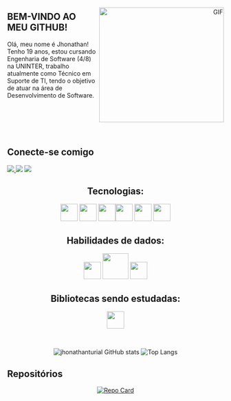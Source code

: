 <div align="right" style="margin-top: 20px; margin-bottom: 20px;">
  <img align="right" alt="GIF" src="https://github.com/abhisheknaiidu/abhisheknaiidu/blob/master/code.gif?raw=true" width="290" height="267" />
</div>


<div align= "left">

## BEM-VINDO AO MEU GITHUB!

Olá, meu nome é Jhonathan!
Tenho 19 anos, estou cursando Engenharia de Software (4/8) na UNINTER, trabalho atualmente como Técnico em Suporte de TI, tendo o objetivo de atuar na área de Desenvolvimento de Software. 
</div>





<br/>
<br/>
<br/>
<br/>

<h2 >Conecte-se comigo</h2>
<p >
<a href="https://instagram.com/seu-usuário-instagram-aqui" target="_blank"><img src="https://img.shields.io/badge/-Instagram-%23E4405F?style=for-the-badge&logo=instagram&logoColor=white" target="_blank"> </a>
<a href = "mailto:jhonathan.turial@hotmail.com"><img src="https://img.shields.io/badge/Gmail-D14836?style=for-the-badge&logo=gmail&logoColor=white" target="_blank"></a>
<a href="https://www.linkedin.com/in/jhonathan-turial-7367571aa/" target="_blank"><img src="https://img.shields.io/badge/-LinkedIn-%230077B5?style=for-the-badge&logo=linkedin&logoColor=white" target="_blank"></a>
</p>


<h2 align="center">Tecnologias:</h2>
<div align="center">
<img src="https://cdn.jsdelivr.net/gh/devicons/devicon/icons/python/python-original.svg" width = "40" height = "40">  <img 
 src="https://cdn.jsdelivr.net/gh/devicons/devicon/icons/javascript/javascript-original.svg" width = "40" height = "40" />
 <img src="https://cdn.jsdelivr.net/gh/devicons/devicon/icons/html5/html5-original.svg" width = "40" height = "40"/><img 
  src="https://cdn.jsdelivr.net/gh/devicons/devicon/icons/css3/css3-original.svg" width = "40" height = "40" />
<img src="https://cdn.jsdelivr.net/gh/devicons/devicon/icons/jupyter/jupyter-original-wordmark.svg" width = "40" height = "40" /> 
<img src="https://img.shields.io/badge/C%23-000?style=for-the-badge&logo=c-sharp&logoColor=823085" width = "40" height = "40"/>
</div>

 
<h2 align="center">Habilidades de dados:</h2>
<div align="center">
 <img src="https://cdn.jsdelivr.net/gh/devicons/devicon/icons/numpy/numpy-original.svg" width = "40" height = "40" /> <img
 src="https://cdn.iconscout.com/icon/free/png-512/free-spark-20-458193.png?f=avif&w=256" width = "60" height = "60" /> <img 
 src="https://cdn.jsdelivr.net/gh/devicons/devicon/icons/pandas/pandas-original.svg" width = "40" height = "40" />
 </div>
 
<h2 align="center"> Bibliotecas sendo estudadas: </h2>
<div align= "center">
<img src="https://cdn.jsdelivr.net/gh/devicons/devicon/icons/nodejs/nodejs-original.svg" width = "40" height = "40" />
</div>
  
<br/>

<h2></h2>

<div align="center">

  ![jhonathanturial GitHub stats](https://github-readme-stats.vercel.app/api?username=jhonathanturial&show_icons=true&theme=gruvbox)
  ![Top Langs](https://github-readme-stats-git-masterrstaa-rickstaa.vercel.app/api/top-langs/?username=jhonathanturial&layout=compact&bg_color=000&border_color=30A3DC&title_color=E94D5F&text_color=FFF)
 
</div>
  
<h2></h2>
  
<div align="center">

<h2 align= "left">Repositórios</h2>

[![Repo Card](https://github-readme-stats.vercel.app/api/pin/?username=jhonathanturial&repo=django_CRUD&bg_color=000&border_color=30A3DC&show_icons=true&icon_color=30A3DC&title_color=E94D5F&text_color=FFF)](https://github.com/jhonathanturial/django_CRUD)

<h2></h2>
</div>

